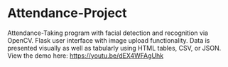 # Attendance-Project
Attendance-Taking program with facial detection and recognition via OpenCV. Flask user interface with image upload functionality. Data is presented visually as well as tabularly using HTML tables, CSV, or JSON.
View the demo here: https://youtu.be/dEX4WFAgUhk
